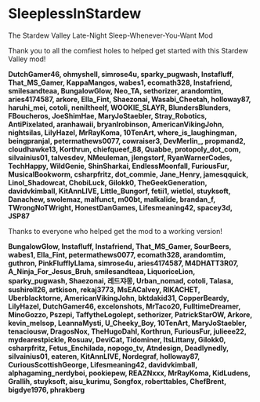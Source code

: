 ﻿# SleeplessInStardew
The Stardew Valley Late-Night Sleep-Whenever-You-Want Mod


Thank you to all the comfiest holes to helped get started with this Stardew Valley mod!

**DutchGamer46, ohmyshell, simrose4u, sparky_pugwash, Instafluff, That_MS_Gamer, KappaMangos, wabes1, ecomath328, Instafriend, smilesandteaa, BungalowGlow, Neo_TA, sethorizer, arandomtim, aries4174587, arkore, Ella_Fint, Shaezonai, Wasabi_Cheetah, holloway87, haruhi_mei, cotoli, neniltheelf, WOOKIE_SLAYR, BlundersBlunders, FBoucheros, JoeShimHae, MaryJoStaebler, Stray_Robotics, AntiPixelated, aranhawaii, bryanlrobinson, AmericanVikingJohn, nightsilas, LilyHazel, MrRayKoma, 10TenArt, where_is_laughingman, beingpranjal, petermathews0077, cowraiser3, DevMerlin_, propmand2, cloudhawke13, Korthrun, chiefqueef_88, Quabbe, protopoly_dot_com, silvainius01, talvesdev, NMeuleman, jlengstorf, RyanWarnerCodes, TechHappy, WildGenie, ShinSharkai, EndlessMoonfall, FuriousFur, MusicalBookworm, csharpfritz, dot_commie, Jane_Henry, jamesqquick, Linol_Shadowcat, ChobiLuck, Gilokk0, TheGeekGeneration, davidvkimball, KitAnnLIVE, Little_Bungorf, fetii1, wietlol, stuyksoft, Danachew, swolemaz, malfunct, m00bt, malkalide, brandan_f, TWrongNoTWright, HonestDanGames, Lifesmeaning42, spacey3d, JSP87**

Thanks to everyone who helped get the mod to a working version!

**BungalowGlow, Instafluff, Instafriend, That_MS_Gamer, SourBeers, wabes1, Ella_Fint, petermathews0077, ecomath328, arandomtim, guthron, PinkFlufflyLlama, simrose4u, aries4174587, M4DHATT3R07, A_Ninja_For_Jesus_Bruh, smilesandteaa, LiquoriceLion, sparky_pugwash, Shaezonai, 레드쟈몽, Urban_nomad, cotoli, Talasa, sushiroll26, artkison, rekaj3773, MsEACalvey, RIKACHET, Uberblacktorne, AmericanVikingJohn, bktdakid31, CopperBeardy, LilyHazel, DutchGamer46, excelonshots, MrTaco20, FulltimeDreamer, MinoGozzo, Pszepi, TaffytheLogolept, sethorizer, PatrickStarOW, Arkore, kevin_melsop, LeannaMysti, U_Cheeky_Boy, 10TenArt, MaryJoStaebler, tenaciousw, DragosNox, TheHugoDahl, Korthrun, FuriousFur, julieee22, mydearestpickle, Rosuav, DeviCat, Tidominer, ItsLittany, Gilokk0, csharpfritz, Fetus_Enchilada, nopogo_tv, Atndesign, Deadlynedly, silvainius01, eateren, KitAnnLIVE, Nordegraf, holloway87, CuriousScottishGeorge, Lifesmeaning42, davidvkimball, alphagaming_nerdyboi, pookiepew, REAZNxxx, MrRayKoma, KidLudens, Grallih, stuyksoft, aisu_kurimu, Songfox, roberttables, ChefBrent, bigdye1976, phrakberg**
